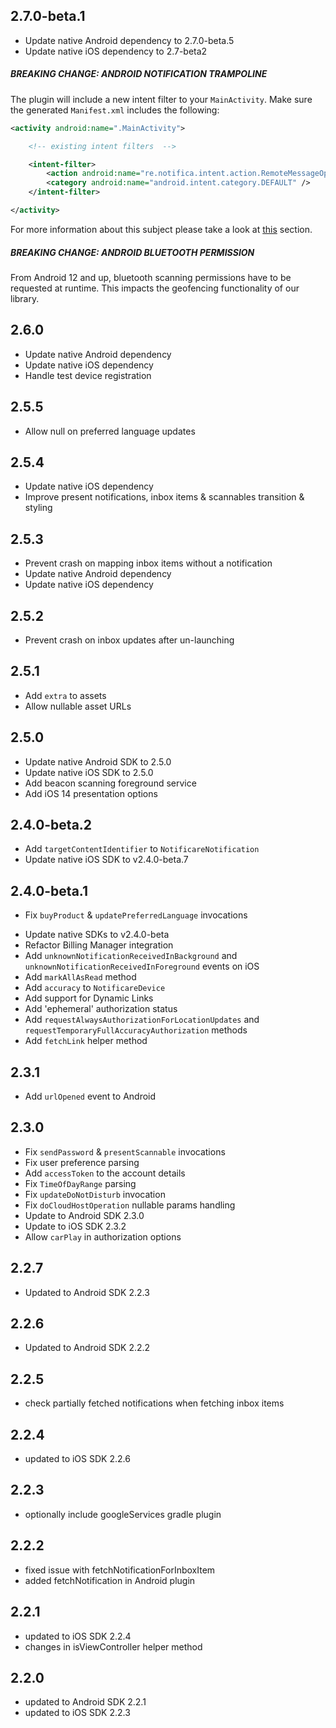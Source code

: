 ## 2.7.0-beta.1
- Update native Android dependency to 2.7.0-beta.5
- Update native iOS dependency to 2.7-beta2

##### BREAKING CHANGE: ANDROID NOTIFICATION TRAMPOLINE
The plugin will include a new intent filter to your `MainActivity`. Make sure the generated `Manifest.xml` includes the following:

```xml
<activity android:name=".MainActivity">

    <!-- existing intent filters  -->

    <intent-filter>
        <action android:name="re.notifica.intent.action.RemoteMessageOpened" />
        <category android:name="android.intent.category.DEFAULT" />
    </intent-filter>

</activity>
```

For more information about this subject please take a look at [this](https://github.com/Notificare/notificare-push-lib-android-src/blob/2.7-dev/UPGRADE.md#breaking-change-trampoline-intents) section.

##### BREAKING CHANGE: ANDROID BLUETOOTH PERMISSION
From Android 12 and up, bluetooth scanning permissions have to be requested at runtime. This impacts the geofencing functionality of our library.

## 2.6.0
- Update native Android dependency
- Update native iOS dependency
- Handle test device registration

## 2.5.5
- Allow null on preferred language updates

## 2.5.4
- Update native iOS dependency
- Improve present notifications, inbox items & scannables transition & styling

## 2.5.3
- Prevent crash on mapping inbox items without a notification
- Update native Android dependency
- Update native iOS dependency

## 2.5.2
* Prevent crash on inbox updates after un-launching

## 2.5.1
* Add `extra` to assets
* Allow nullable asset URLs

## 2.5.0
* Update native Android SDK to 2.5.0
* Update native iOS SDK to 2.5.0
* Add beacon scanning foreground service
* Add iOS 14 presentation options

## 2.4.0-beta.2
* Add `targetContentIdentifier` to `NotificareNotification`
* Update native iOS SDK to v2.4.0-beta.7

## 2.4.0-beta.1
* Fix `buyProduct` & `updatePreferredLanguage` invocations
- Update native SDKs to v2.4.0-beta
- Refactor Billing Manager integration
- Add `unknownNotificationReceivedInBackground` and `unknownNotificationReceivedInForeground` events on iOS
- Add `markAllAsRead` method
- Add `accuracy` to `NotificareDevice`
- Add support for Dynamic Links
- Add 'ephemeral' authorization status
- Add `requestAlwaysAuthorizationForLocationUpdates` and `requestTemporaryFullAccuracyAuthorization` methods
- Add `fetchLink` helper method

## 2.3.1
* Add `urlOpened` event to Android

## 2.3.0
* Fix `sendPassword` & `presentScannable` invocations
* Fix user preference parsing
* Add `accessToken` to the account details
* Fix `TimeOfDayRange` parsing
* Fix `updateDoNotDisturb` invocation
* Fix `doCloudHostOperation` nullable params handling
* Update to Android SDK 2.3.0
* Update to iOS SDK 2.3.2
* Allow `carPlay` in authorization options

## 2.2.7
* Updated to Android SDK 2.2.3

## 2.2.6
* Updated to Android SDK 2.2.2

## 2.2.5
* check partially fetched notifications when fetching inbox items 

## 2.2.4
* updated to iOS SDK 2.2.6

## 2.2.3
* optionally include googleServices gradle plugin

## 2.2.2
* fixed issue with fetchNotificationForInboxItem
* added fetchNotification in Android plugin

## 2.2.1
* updated to iOS SDK 2.2.4
* changes in isViewController helper method

## 2.2.0
* updated to Android SDK 2.2.1
* updated to iOS SDK 2.2.3
